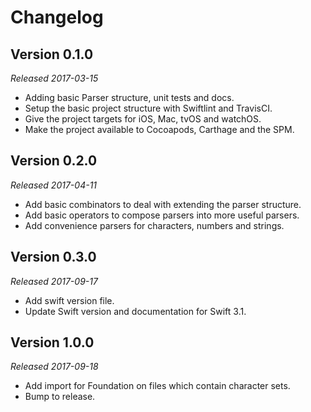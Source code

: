 Changelog
=========

Version 0.1.0
-------------
*Released 2017-03-15*

* Adding basic Parser structure, unit tests and docs.
* Setup the basic project structure with Swiftlint and TravisCI.
* Give the project targets for iOS, Mac, tvOS and watchOS.
* Make the project available to Cocoapods, Carthage and the SPM.

Version 0.2.0
-------------
*Released 2017-04-11*

* Add basic combinators to deal with extending the parser structure.
* Add basic operators to compose parsers into more useful parsers.
* Add convenience parsers for characters, numbers and strings.

Version 0.3.0
-------------
*Released 2017-09-17*

* Add swift version file.
* Update Swift version and documentation for Swift 3.1.

Version 1.0.0
-------------
*Released 2017-09-18*

* Add import for Foundation on files which contain character sets.
* Bump to release.

